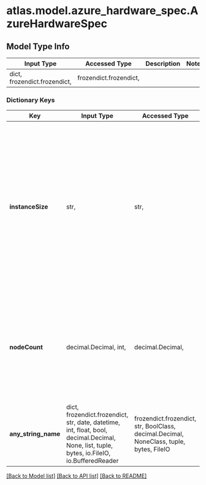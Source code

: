 # atlas.model.azure_hardware_spec.AzureHardwareSpec

## Model Type Info
Input Type | Accessed Type | Description | Notes
------------ | ------------- | ------------- | -------------
dict, frozendict.frozendict,  | frozendict.frozendict,  |  | 

### Dictionary Keys
Key | Input Type | Accessed Type | Description | Notes
------------ | ------------- | ------------- | ------------- | -------------
**instanceSize** | str,  | str,  | Hardware specification for the instance sizes in this region. Each instance size has a default storage and memory capacity. The instance size you select applies to all the data-bearing hosts in your instance size. | [optional] must be one of ["M10", "M20", "M30", "M40", "M50", "M60", "M80", "M90", "M200", "R40", "R50", "R60", "R80", "R200", "R300", "R400", "M60_NVME", "M80_NVME", "M200_NVME", "M300_NVME", "M400_NVME", "M600_NVME", ] 
**nodeCount** | decimal.Decimal, int,  | decimal.Decimal,  | Number of read-only nodes for MongoDB Cloud to deploy to the region. Read-only nodes can never become the primary, but can enable local reads. | [optional] value must be a 32 bit integer
**any_string_name** | dict, frozendict.frozendict, str, date, datetime, int, float, bool, decimal.Decimal, None, list, tuple, bytes, io.FileIO, io.BufferedReader | frozendict.frozendict, str, BoolClass, decimal.Decimal, NoneClass, tuple, bytes, FileIO | any string name can be used but the value must be the correct type | [optional]

[[Back to Model list]](../../README.md#documentation-for-models) [[Back to API list]](../../README.md#documentation-for-api-endpoints) [[Back to README]](../../README.md)

